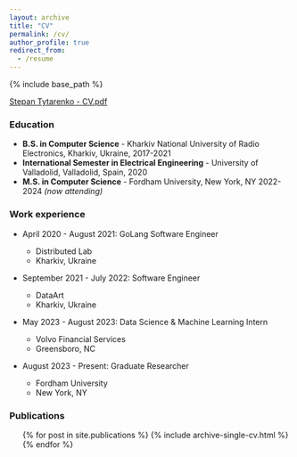 ```yaml
---
layout: archive
title: "CV"
permalink: /cv/
author_profile: true
redirect_from:
  - /resume
---
```


{% include base_path %}

[Stepan Tytarenko - CV.pdf](http://stepantita.github.io/files/CV.pdf)

### Education

* **B.S. in Computer Science** - Kharkiv National University of Radio Electronics, Kharkiv, Ukraine, 2017-2021
* **International Semester in Electrical Engineering** - University of Valladolid, Valladolid, Spain, 2020
* **M.S. in Computer Science** - Fordham University, New York, NY 2022-2024 _(now attending)_

### Work experience

* April 2020 - August 2021: GoLang Software Engineer
  * Distributed Lab
  * Kharkiv, Ukraine

* September 2021 - July 2022: Software Engineer
  * DataArt
  * Kharkiv, Ukraine

* May 2023 - August 2023: Data Science & Machine Learning Intern
  * Volvo Financial Services
  * Greensboro, NC

* August 2023 - Present: Graduate Researcher
  * Fordham University
  * New York, NY
  

### Publications
  <ul>{% for post in site.publications %}
    {% include archive-single-cv.html %}
  {% endfor %}</ul>

